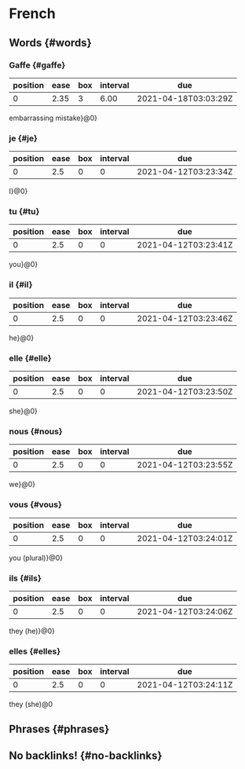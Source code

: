 # French


## Words {#words}


### Gaffe {#gaffe}

| position | ease | box | interval | due                  |
|----------|------|-----|----------|----------------------|
| 0        | 2.35 | 3   | 6.00     | 2021-04-18T03:03:29Z |

embarrassing mistake}@0}


### je {#je}

| position | ease | box | interval | due                  |
|----------|------|-----|----------|----------------------|
| 0        | 2.5  | 0   | 0        | 2021-04-12T03:23:34Z |

I}@0}


### tu {#tu}

| position | ease | box | interval | due                  |
|----------|------|-----|----------|----------------------|
| 0        | 2.5  | 0   | 0        | 2021-04-12T03:23:41Z |

you}@0}


### il {#il}

| position | ease | box | interval | due                  |
|----------|------|-----|----------|----------------------|
| 0        | 2.5  | 0   | 0        | 2021-04-12T03:23:46Z |

he}@0}


### elle {#elle}

| position | ease | box | interval | due                  |
|----------|------|-----|----------|----------------------|
| 0        | 2.5  | 0   | 0        | 2021-04-12T03:23:50Z |

she}@0}


### nous {#nous}

| position | ease | box | interval | due                  |
|----------|------|-----|----------|----------------------|
| 0        | 2.5  | 0   | 0        | 2021-04-12T03:23:55Z |

we}@0}


### vous {#vous}

| position | ease | box | interval | due                  |
|----------|------|-----|----------|----------------------|
| 0        | 2.5  | 0   | 0        | 2021-04-12T03:24:01Z |

you (plural)}@0}


### ils {#ils}

| position | ease | box | interval | due                  |
|----------|------|-----|----------|----------------------|
| 0        | 2.5  | 0   | 0        | 2021-04-12T03:24:06Z |

they (he)}@0}


### elles {#elles}

| position | ease | box | interval | due                  |
|----------|------|-----|----------|----------------------|
| 0        | 2.5  | 0   | 0        | 2021-04-12T03:24:11Z |

they (she)@0


## Phrases {#phrases}


## No backlinks! {#no-backlinks}
